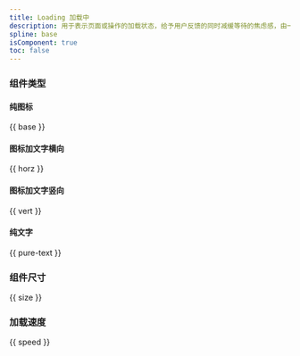```yaml
---
title: Loading 加载中
description: 用于表示页面或操作的加载状态，给予用户反馈的同时减缓等待的焦虑感，由一个或一组反馈动效组成。
spline: base
isComponent: true
toc: false
---
```


### 组件类型

#### 纯图标

{{ base }}

#### 图标加文字横向

{{ horz }}

#### 图标加文字竖向

{{ vert }}

#### 纯文字

{{ pure-text }}

### 组件尺寸

{{ size }}

### 加载速度

{{ speed }}
